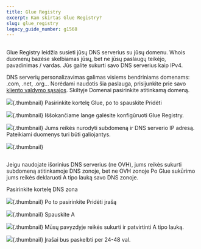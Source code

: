 ```yaml
---
title: Glue Registry
excerpt: Kam skirtas Glue Registry?
slug: glue_registry
legacy_guide_number: g1568
---
```



## 
Glue Registry leidžia susieti jūsų DNS serverius su jūsų domenu. Whois duomenų bazėse skelbiamas jūsų, bet ne jūsų paslaugų teikėjo, pavadinimas / vardas. Jūs galite sukurti savo DNS serverius kaip IPv4.

DNS serverių personalizavimas galimas visiems bendriniams domenams: .com, .net, .org...
Norėdami naudotis šia paslauga, prisijunkite prie savo [kliento valdymo sąsajos](https://www.ovh.com/manager/web/login.html). Skiltyje Domenai pasirinkite atitinkamą domeną.

![](images/img_2903.jpg){.thumbnail}
Pasirinkite kortelę Glue, po to spauskite Pridėti

![](images/img_2900.jpg){.thumbnail}
Iššokančiame lange galėsite konfigūruoti Glue Registry.

![](images/img_2901.jpg){.thumbnail}
Jums reikės nurodyti subdomeną ir DNS serverio IP adresą. Pateikiami duomenys turi būti galiojantys.

![](images/img_2902.jpg){.thumbnail}


## 
Jeigu naudojate išorinius DNS serverius (ne OVH), jums reikės sukurti subdomeną atitinkamoje DNS zonoje, bet ne OVH zonoje
Po Glue sukūrimo jums reikės deklaruoti A tipo lauką savo DNS zonoje.

Pasirinkite kortelę DNS zona

![](images/img_2953.jpg){.thumbnail}
Po to pasirinkite Pridėti įrašą

![](images/img_2952.jpg){.thumbnail}
Spauskite A

![](images/img_2956.jpg){.thumbnail}
Mūsų pavyzdyje reikės sukurti ir patvirtinti A tipo lauką.

![](images/img_2954.jpg){.thumbnail}
Įrašai bus paskelbti per 24-48 val.

